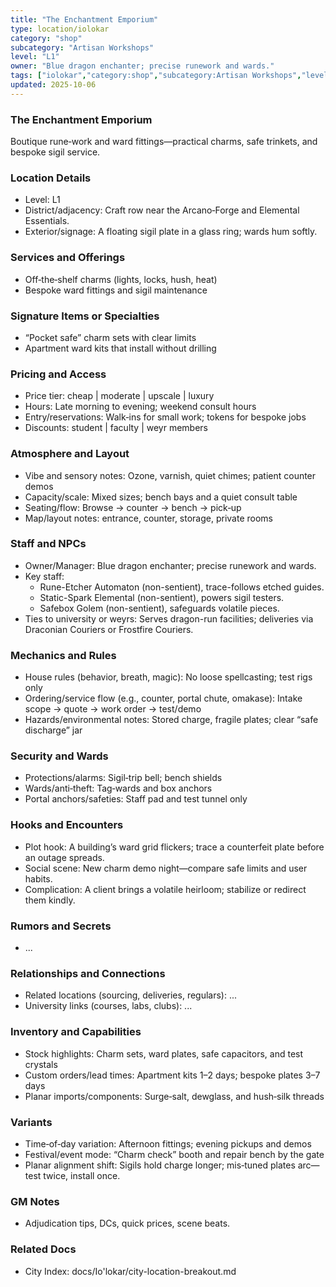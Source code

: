 ```yaml
---
title: "The Enchantment Emporium"
type: location/iolokar
category: "shop"
subcategory: "Artisan Workshops"
level: "L1"
owner: "Blue dragon enchanter; precise runework and wards."
tags: ["iolokar","category:shop","subcategory:Artisan Workshops","level:L1"]
updated: 2025-10-06
---
```

### The Enchantment Emporium

Boutique rune‑work and ward fittings—practical charms, safe trinkets, and bespoke sigil service.

### Location Details

- Level: L1
- District/adjacency: Craft row near the Arcano‑Forge and Elemental Essentials.
- Exterior/signage: A floating sigil plate in a glass ring; wards hum softly.

### Services and Offerings

 - Off‑the‑shelf charms (lights, locks, hush, heat)
 - Bespoke ward fittings and sigil maintenance

### Signature Items or Specialties

 - “Pocket safe” charm sets with clear limits
 - Apartment ward kits that install without drilling

### Pricing and Access

- Price tier: cheap | moderate | upscale | luxury
- Hours: Late morning to evening; weekend consult hours
- Entry/reservations: Walk‑ins for small work; tokens for bespoke jobs
- Discounts: student | faculty | weyr members

### Atmosphere and Layout

 - Vibe and sensory notes: Ozone, varnish, quiet chimes; patient counter demos
 - Capacity/scale: Mixed sizes; bench bays and a quiet consult table
 - Seating/flow: Browse → counter → bench → pick‑up
- Map/layout notes: entrance, counter, storage, private rooms

### Staff and NPCs

- Owner/Manager: Blue dragon enchanter; precise runework and wards.
- Key staff:
  - Rune-Etcher Automaton (non-sentient), trace-follows etched guides.
  - Static-Spark Elemental (non-sentient), powers sigil testers.
  - Safebox Golem (non-sentient), safeguards volatile pieces.
- Ties to university or weyrs: Serves dragon-run facilities; deliveries via Draconian Couriers or Frostfire Couriers.

### Mechanics and Rules

 - House rules (behavior, breath, magic): No loose spellcasting; test rigs only
 - Ordering/service flow (e.g., counter, portal chute, omakase): Intake scope → quote → work order → test/demo
 - Hazards/environmental notes: Stored charge, fragile plates; clear “safe discharge” jar

### Security and Wards

 - Protections/alarms: Sigil‑trip bell; bench shields
 - Wards/anti‑theft: Tag‑wards and box anchors
 - Portal anchors/safeties: Staff pad and test tunnel only

### Hooks and Encounters

 - Plot hook: A building’s ward grid flickers; trace a counterfeit plate before an outage spreads.
 - Social scene: New charm demo night—compare safe limits and user habits.
 - Complication: A client brings a volatile heirloom; stabilize or redirect them kindly.

### Rumors and Secrets

- ...

### Relationships and Connections

 - Related locations (sourcing, deliveries, regulars): ...
 - University links (courses, labs, clubs): ...

### Inventory and Capabilities

 - Stock highlights: Charm sets, ward plates, safe capacitors, and test crystals
 - Custom orders/lead times: Apartment kits 1–2 days; bespoke plates 3–7 days
 - Planar imports/components: Surge‑salt, dewglass, and hush‑silk threads

### Variants

 - Time‑of‑day variation: Afternoon fittings; evening pickups and demos
 - Festival/event mode: “Charm check” booth and repair bench by the gate
 - Planar alignment shift: Sigils hold charge longer; mis‑tuned plates arc—test twice, install once.

### GM Notes

- Adjudication tips, DCs, quick prices, scene beats.

### Related Docs

- City Index: docs/Io'lokar/city-location-breakout.md
